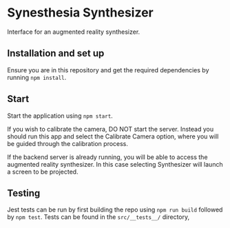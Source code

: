 # Synesthesia Synthesizer

Interface for an augmented reality synthesizer.


## Installation and set up

Ensure you are in this repository and get the required dependencies by running ```npm install```.

## Start

Start the application using ```npm start```.

If you wish to calibrate the camera, DO NOT start the server. Instead you should run this app and select the Calibrate Camera option, where you will be guided through the calibration process. 

If the backend server is already running, you will be able to access the augmented reality synthesizer. In this case selecting Synthesizer will launch a screen to be projected. 

## Testing

Jest tests can be run by first building the repo using ```npm run build``` followed by ```npm test```. Tests can be found in the ```src/__tests__/``` directory, 